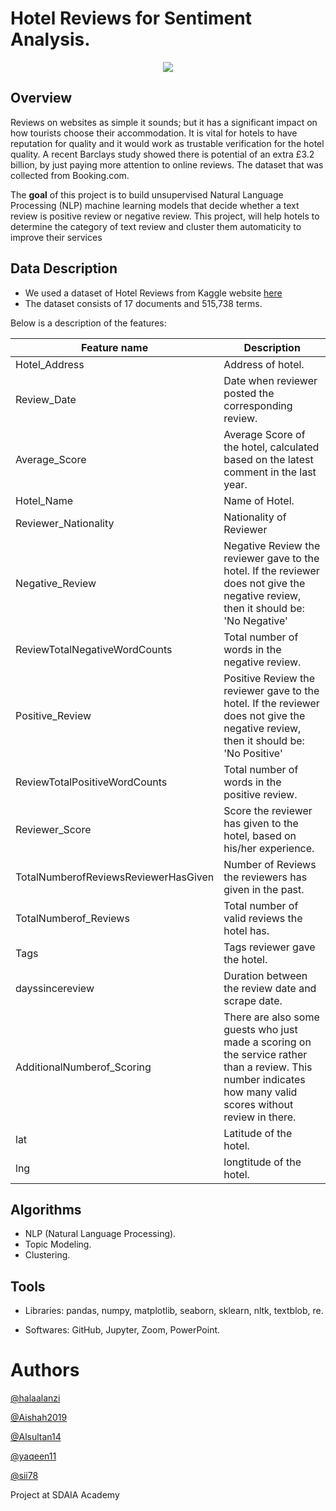 # Hotel Reviews for Sentiment Analysis.

<p align="center" width="100%">
<img src="https://www.revinate.com/wp-content/themes/revinate-sage/resources/assets/images/product-desc/_guest-feedback-reputation.png" />
</p>

## Overview
Reviews on websites as simple it sounds; but it has a significant impact on how tourists choose their accommodation. It is vital for hotels to have reputation for quality and it would work as trustable verification for the hotel quality. A recent Barclays study showed there is potential of an extra £3.2 billion, by just paying more attention to online reviews. The dataset that was collected from Booking.com.

The **goal** of this project is to build unsupervised Natural Language Processing (NLP) machine learning models that decide whether a text review is positive review or negative review. This project, will help hotels to determine the category of text review and cluster them automaticity to improve their services

## Data Description
- We used a dataset of Hotel Reviews from Kaggle website [here](https://www.kaggle.com/jiashenliu/515k-hotel-reviews-data-in-europe)
- The dataset consists of 17 documents and 515,738 terms.

Below is a description of the features: 

| Feature name  | Description   
| ------------- | ------------- 
| Hotel_Address | Address of hotel.
| Review_Date   | Date when reviewer posted the corresponding review.
| Average_Score | Average Score of the hotel, calculated based on the latest comment in the last year.
| Hotel_Name    | Name of Hotel.
| Reviewer_Nationality| Nationality of Reviewer
| Negative_Review| Negative Review the reviewer gave to the hotel. If the reviewer does not give the negative review, then it should be: 'No Negative'
| ReviewTotalNegativeWordCounts| Total number of words in the negative review.
| Positive_Review| Positive Review the reviewer gave to the hotel. If the reviewer does not give the negative review, then it should be: 'No Positive'
| ReviewTotalPositiveWordCounts| Total number of words in the positive review.
| Reviewer_Score| Score the reviewer has given to the hotel, based on his/her experience.
| TotalNumberofReviewsReviewerHasGiven| Number of Reviews the reviewers has given in the past.
| TotalNumberof_Reviews| Total number of valid reviews the hotel has.
| Tags | Tags reviewer gave the hotel.
| dayssincereview| Duration between the review date and scrape date.
| AdditionalNumberof_Scoring| There are also some guests who just made a scoring on the service rather than a review. This number indicates how many valid scores without review in there.
| lat| Latitude of the hotel.
| lng| longtitude of the hotel.




## Algorithms
- NLP (Natural Language Processing).
- Topic Modeling.
- Clustering.

## Tools
- Libraries: 
pandas, 
numpy, 
matplotlib, 
seaborn, 
sklearn,
nltk,
textblob,
re.

- Softwares: 
GitHub, 
Jupyter,
Zoom,
PowerPoint.

# Authors
[@halaalanzi](https://github.com/halaalanzi)

[@Aishah2019](https://github.com/Aishah2019)

[@Alsultan14](https://github.com/Alsultan14)

[@yaqeen11](https://github.com/yaqeen11)

[@sii78](https://github.com/sii78)

Project at SDAIA Academy


